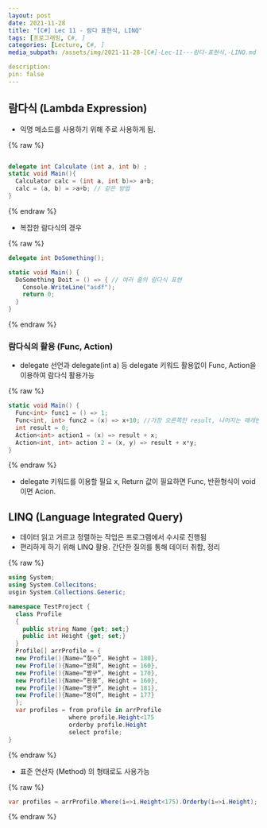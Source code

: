 ```yaml
---
layout: post
date: 2021-11-28
title: "[C#] Lec 11 - 람다 표현식, LINQ"
tags: [프로그래밍, C#, ]
categories: [Lecture, C#, ]
media_subpath: /assets/img/2021-11-28-[C#]-Lec-11---람다-표현식,-LINQ.md

description:  
pin: false
---
```



## 람다식 (Lambda Expression)

- 익명 메소드를 사용하기 위해 주로 사용하게 됨.


{% raw %}
```c#

delegate int Calculate (int a, int b) ;
static void Main(){
  Calculator calc = (int a, int b)=> a+b;
  calc = (a, b) = >a+b; // 같은 방법
}
```
{% endraw %}


- 복잡한 람다식의 경우


{% raw %}
```c#
delegate int DoSomething();

static void Main() {
  DoSomething Doit = () => { // 여러 줄의 람다식 표현
    Console.WriteLine("asdf");
    return 0;
  }
}
```
{% endraw %}



### 람다식의 활용 (Func, Action)

- delegate 선언과 delegate(int a) 등 delegate 키워드 활용없이 Func, Action을 이용하여 람다식 활용가능


{% raw %}
```c#
static void Main() {
  Func<int> func1 = () => 1;
  Func<int, int> func2 = (x) => x+10; //가장 오른쪽만 result, 나머지는 매개변수 입력형식
  int result = 0;
  Action<int> action1 = (x) => result + x;
  Action<int, int> action 2 = (x, y) => result + x*y;
}
```
{% endraw %}


- delegate 키워드를 이용할 필요 x, Return 값이 필요하면 Func, 반환형식이 void이면 Acion.

## LINQ (Language Integrated Query)

- 데이터 읽고 거르고 정렬하는 작업은 프로그램에서 수시로 진행됨
- 편리하게 하기 위해 LINQ 활용. 간단한 질의를 통해 데이터 취합, 정리


{% raw %}
```c#
using System;
using System.Collecitons;
usgin System.Collections.Generic;

namespace TestProject {
  class Profile
  {
    public string Name {get; set;}
    public int Height {get; set;}
  }
  Profile[] arrProfile = {
  new Profile(){Name=“철수”, Height = 180},
  new Profile(){Name=“영희”, Height = 160},
  new Profile(){Name=“짱구”, Height = 170},
  new Profile(){Name=“흰둥”, Height = 160},
  new Profile(){Name=“맹구”, Height = 181},
  new Profile(){Name=“뚱이”, Height = 177}
  };
  var profiles = from profile in arrProfile
                 where profile.Height<175
                 orderby profile.Height
                 select profile;
}
```
{% endraw %}


- 표준 연산자 (Method) 의 형태로도 사용가능


{% raw %}
```c#
var profiles = arrProfile.Where(i=>i.Height<175).Orderby(i=>i.Height);
```
{% endraw %}




<script>
  window.MathJax = {
    tex: {
      macros: {
        R: "\\mathbb{R}",
        N: "\\mathbb{N}",
        Z: "\\mathbb{Z}",
        Q: "\\mathbb{Q}",
        C: "\\mathbb{C}",
        proj: "\\operatorname{proj}",
        rank: "\\operatorname{rank}",
        im: "\\operatorname{im}",
        dom: "\\operatorname{dom}",
        codom: "\\operatorname{codom}",
        argmax: "\\operatorname*{arg\,max}",
        argmin: "\\operatorname*{arg\,min}"
      },
      tags: "ams",
      strict: false
    },
    options: {
      skipHtmlTags: ["script", "noscript", "style", "textarea", "pre"]
    }
  };
</script>
<script async src="https://cdn.jsdelivr.net/npm/mathjax@3/es5/tex-mml-chtml.js"></script>

